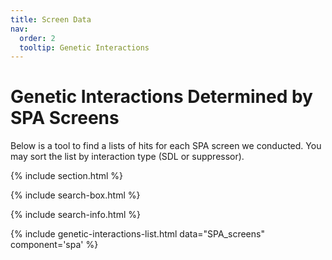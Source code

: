 ```yaml
---
title: Screen Data
nav:
  order: 2
  tooltip: Genetic Interactions
---
```


# <i class="fas fa-microscope"></i> Genetic Interactions Determined by SPA Screens

Below is a tool to find a lists of hits for each SPA screen we conducted. You may sort the list by interaction type (SDL or suppressor).

{% include section.html %}

{% include search-box.html %}

{% include search-info.html %}

{% include genetic-interactions-list.html data="SPA_screens" component='spa' %}

